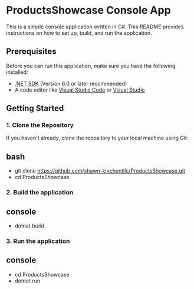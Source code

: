 # ProductsShowcase Console App

This is a simple console application written in C#. This README provides instructions on how to set up, build, and run the application.

## Prerequisites

Before you can run this application, make sure you have the following installed:

- [.NET SDK](https://dotnet.microsoft.com/download) (Version 6.0 or later recommended)
- A code editor like [Visual Studio Code](https://code.visualstudio.com/) or [Visual Studio](https://visualstudio.microsoft.com/)

## Getting Started

### 1. Clone the Repository

If you haven't already, clone the repository to your local machine using Git:

## bash
- git clone https://github.com/shawn-kinchentllc/ProductsShowcase.git
- cd ProductsShowcase

### 2. Build the application
## console
- dotnet build

### 3. Run the application
## console
- cd ProductsShowcase
- dotnet run
